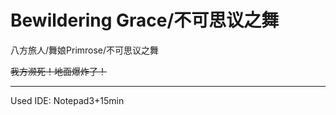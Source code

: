 # Bewildering Grace/不可思议之舞

八方旅人/舞娘Primrose/不可思议之舞
 
~~我方濒死！地面爆炸了！~~

----

Used IDE: Notepad3+15min